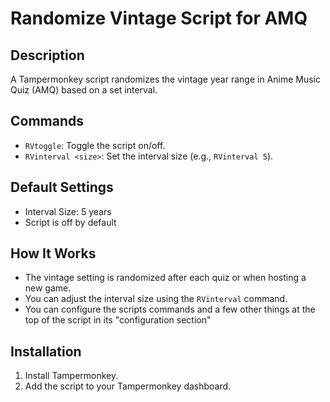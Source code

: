 # Randomize Vintage Script for AMQ

## Description
A Tampermonkey script randomizes the vintage year range in Anime Music Quiz (AMQ) based on a set interval.

## Commands
- `RVtoggle`: Toggle the script on/off.
- `RVinterval <size>`: Set the interval size (e.g., `RVinterval 5`).

## Default Settings
- Interval Size: 5 years
- Script is off by default

## How It Works
- The vintage setting is randomized after each quiz or when hosting a new game.
- You can adjust the interval size using the `RVinterval` command.
- You can configure the scripts commands and a few other things at the top of the script in its "configuration section"

## Installation
1. Install Tampermonkey.
2. Add the script to your Tampermonkey dashboard.
